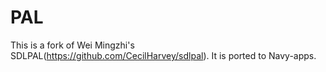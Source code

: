 # PAL

This is a fork of Wei Mingzhi's SDLPAL(https://github.com/CecilHarvey/sdlpal).
It is ported to Navy-apps.
